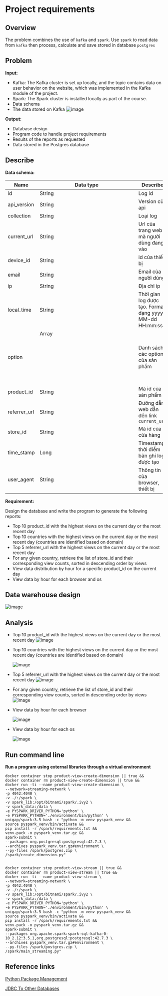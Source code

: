 # Project requirements

## Overview

The problem combines the use of `kafka` and `spark`. Use `spark` to read data from `kafka` then process, calculate and save
stored in database `postgres`

## Problem

**Input:**

- Kafka: The Kafka cluster is set up locally, and the topic contains data on user behavior on the website, which was implemented in the Kafka module of the project.
- Spark: The Spark cluster is installed locally as part of the course.
- Data schema
- The data stored on Kafka
  ![image](https://github.com/user-attachments/assets/b0e13ff8-85ff-4e62-8286-c7e9801f4b22)

  
**Output:**

- Database design
- Program code to handle project requirements
- Results of the reports as requested
- Data stored in the Postgres database
## Describe

**Data schema:**

| Name          | Data type  | Describe                                                   | example                                                                                                                                                               |
|--------------|---------------|---------------------------------------------------------|---------------------------------------------------------------------------------------------------------------------------------------------------------------------|
| id           | String        | Log id                                                  | aea4b823-c5c6-485e-8b3b-6182a7c4ecce                                                                                                                                |
| api_version  | String        | Version của api                                         | 1.0                                                                                                                                                                 | 
| collection   | String        | Loại log                                                | view_product_detail                                                                                                                                                 | 
| current_url  | String        | Url của trang web mà người dùng đang vào                | https://www.glamira.cl/glamira-anillo-saphira-skug100335.html?alloy=white-375&diamond=sapphire&stone2=diamond-Brillant&itm_source=recommendation&itm_medium=sorting |
| device_id    | String        | id của thiết bị                                         | 874db849-68a6-4e99-bcac-fb6334d0ec80                                                                                                                                |
| email        | String        | Email của người dùng                                    |                                                                                                                                                                     |
| ip           | String        | Địa chỉ ip                                              | 190.163.166.122                                                                                                                                                     |
| local_time   | String        | Thời gian log được tạo. Format dạng yyyy-MM-dd HH:mm:ss | 2024-05-28 08:31:22                                                                                                                                                 |
| option       | Array<Object> | Danh sách các option của sản phẩm                       | `[{"option_id": "328026", "option_label": "diamond"}]`                                                                                                              |
| product_id   | String        | Mã id của sản phẩm                                      | 96672                                                                                                                                                               |
| referrer_url | String        | Đường dẫn web dẫn đến link `current_url`                | https://www.google.com/                                                                                                                                             |
| store_id     | String        | Mã id của cửa hàng                                      | 85                                                                                                                                                                  |
| time_stamp   | Long          | Timestamp thời điểm bản ghi log được tạo                |                                                                                                                                                                     |
| user_agent   | String        | Thông tin của browser, thiết bị                         | Mozilla/5.0 (iPhone; CPU iPhone OS 13_4_1 like Mac OS X) AppleWebKit/605.1.15 (KHTML, like Gecko) Version/13.1 Mobile/15E148 Safari/604.1                           |

**Requirement:**

Design the database and write the program to generate the following reports:

- Top 10 product_id with the highest views on the current day or the most recent day
- Top 10 countries with the highest views on the current day or the most recent day (countries are identified based on domain)
- Top 5 referrer_url with the highest views on the current day or the most recent day
- For any given country, retrieve the list of store_id and their corresponding view counts, sorted in descending order by views
- View data distribution by hour for a specific product_id on the current day
- View data by hour for each browser and os

## Data warehouse design
![image](https://github.com/user-attachments/assets/7c744826-0048-445e-8c83-d1a95297fe9f)

## Analysis
- Top 10 product_id with the highest views on the current day or the most recent day
  ![image](https://github.com/user-attachments/assets/b3c72c4c-0cb0-4320-885d-a5c5b587122c)
- Top 10 countries with the highest views on the current day or the most recent day (countries are identified based on domain)

  
  ![image](https://github.com/user-attachments/assets/baf4fdef-c842-4f12-b313-dda91a733221)
- Top 5 referrer_url with the highest views on the current day or the most recent day
![image](https://github.com/user-attachments/assets/871050cf-a05b-4f8b-b084-d194856e5f6c)
- For any given country, retrieve the list of store_id and their corresponding view counts, sorted in descending order by views
![image](https://github.com/user-attachments/assets/5475ccec-f602-4763-a96b-3e63b90c613e)
- View data by hour for each browser

  ![image](https://github.com/user-attachments/assets/a2b4fc07-c473-4287-9ec1-b9d661278e0c)
- View data by hour for each os

  ![image](https://github.com/user-attachments/assets/1bb7fef7-fbbb-4394-b4dd-90e5b5f32fc2)
  
## Run command line

**Run a program using external libraries through a virtual environment**

```
docker container stop product-view-create-dimension || true &&
docker container rm product-view-create-dimension || true &&
docker run -ti --name product-view-create-dimension \
--network=streaming-network \
-p 4042:4040 \
-v ./:/spark \
-v spark_lib:/opt/bitnami/spark/.ivy2 \
-v spark_data:/data \
-e PYSPARK_DRIVER_PYTHON='python' \
-e PYSPARK_PYTHON='./environment/bin/python' \
unigap/spark:3.5 bash -c "python -m venv pyspark_venv &&
source pyspark_venv/bin/activate &&
pip install -r /spark/requirements.txt &&
venv-pack -o pyspark_venv.tar.gz &&
spark-submit \
--packages org.postgresql:postgresql:42.7.3 \
--archives pyspark_venv.tar.gz#environment \
--py-files /spark/postgres.zip \
/spark/create_dimension.py"


docker container stop product-view-stream || true &&
docker container rm product-view-stream || true &&
docker run -ti --name product-view-stream \
--network=streaming-network \
-p 4042:4040 \
-v ./:/spark \
-v spark_lib:/opt/bitnami/spark/.ivy2 \
-v spark_data:/data \
-e PYSPARK_DRIVER_PYTHON='python' \
-e PYSPARK_PYTHON='./environment/bin/python' \
unigap/spark:3.5 bash -c "python -m venv pyspark_venv &&
source pyspark_venv/bin/activate &&
pip install -r /spark/requirements.txt &&
venv-pack -o pyspark_venv.tar.gz &&
spark-submit \
--packages org.apache.spark:spark-sql-kafka-0-10_2.12:3.5.1,org.postgresql:postgresql:42.7.3 \
--archives pyspark_venv.tar.gz#environment \
--py-files /spark/postgres.zip \
/spark/main_streaming.py"
```

## Reference links

[Python Package Management](https://spark.apache.org/docs/latest/api/python/user_guide/python_packaging.html)

[JDBC To Other Databases](https://spark.apache.org/docs/latest/sql-data-sources-jdbc.html)
